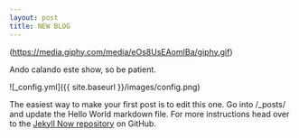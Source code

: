 ```yaml
---
layout: post
title: NEW BLOG
---
```


(https://media.giphy.com/media/eOs8UsEAomIBa/giphy.gif)

Ando calando este show, so be patient.

![_config.yml]({{ site.baseurl }}/images/config.png)

The easiest way to make your first post is to edit this one. Go into /_posts/ and update the Hello World markdown file. For more instructions head over to the [Jekyll Now repository](https://github.com/barryclark/jekyll-now) on GitHub.
